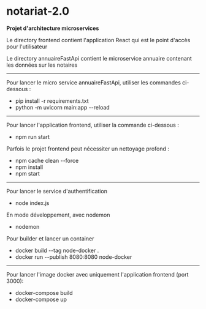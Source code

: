 # notariat-2.0
**Projet d'architecture microservices**  

Le directory frontend contient l'application React qui est le point d'accès pour l'utilisateur

Le directory annuaireFastApi contient le microservice annuaire contenant les données sur les notaires

----
Pour lancer le micro service annuaireFastApi, utiliser les commandes ci-dessous : 
  -   pip install -r requirements.txt
  -   python -m uvicorn main:app --reload

----
Pour lancer l'application frontend, utiliser la commande ci-dessous : 
  -  npm run start

Parfois le projet frontend peut nécessiter un nettoyage profond : 
  - npm cache clean --force
  - npm install
  - npm start

----
Pour lancer le service d'authentification
   - node index.js

En mode développement, avec nodemon
   - nodemon

Pour builder et lancer un container
   - docker build --tag node-docker .
   - docker run --publish 8080:8080 node-docker

----  
Pour lancer l'image docker avec uniquement l'application frontend (port 3000): 
  - docker-compose build
  - docker-compose up
